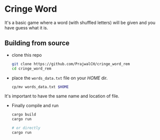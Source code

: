 # Cringe Word
It's a basic game where a word (with shuffled letters) will be given and you have guess what it is.

## Building from source
* clone this repo
    ```bash
    git clone https://github.com/PrajwalCH/cringe_word_rem
    cd cringe_word_rem
    ```
* place the `words_data.txt` file on your _HOME_ dir.
    ```bash
    cp/mv words_data.txt $HOME
    ```
It's important to have the same name and location of file.

* Finally compile and run
    ```bash
    cargo build
    cargo run

    # or directly
    cargo run
    ```

